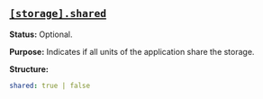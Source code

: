 <a href="#heading--storage.shared"><h2 id="heading--storage.shared">`[storage].shared`</h2></a>

**Status:** Optional.

**Purpose:** Indicates if all units of the application share the storage.

**Structure:**

```yaml
shared: true | false
```
